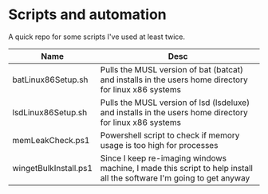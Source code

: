 # Scripts and automation 

A quick repo for some scripts I've used at least twice.


| Name | Desc |
|----------|----------|
| batLinux86Setup.sh| Pulls the MUSL version of bat (batcat) and installs in the users home directory for linux x86 systems| 
| lsdLinux86Setup.sh| Pulls the MUSL version of lsd (lsdeluxe) and installs in the users home directory for linux x86 systems| 
| memLeakCheck.ps1| Powershell script to check if memory usage is too high for processes| 
| wingetBulkInstall.ps1| Since I keep re-imaging windows machine, I made this script to help install all the software I'm going to get anyway|

